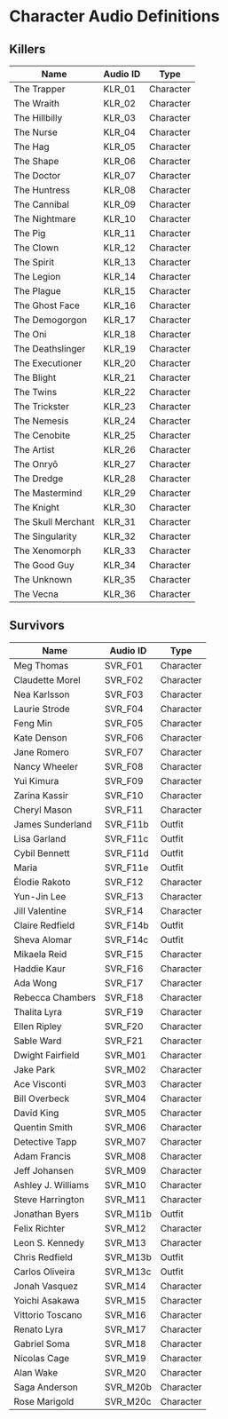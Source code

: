 # Character Audio Definitions

## Killers

| Name               | Audio ID | Type      |
|--------------------|----------|-----------|
| The Trapper        | KLR_01   | Character |
| The Wraith         | KLR_02   | Character |
| The Hillbilly      | KLR_03   | Character |
| The Nurse          | KLR_04   | Character |
| The Hag            | KLR_05   | Character |
| The Shape          | KLR_06   | Character |
| The Doctor         | KLR_07   | Character |
| The Huntress       | KLR_08   | Character |
| The Cannibal       | KLR_09   | Character |
| The Nightmare      | KLR_10   | Character |
| The Pig            | KLR_11   | Character |
| The Clown          | KLR_12   | Character |
| The Spirit         | KLR_13   | Character |
| The Legion         | KLR_14   | Character |
| The Plague         | KLR_15   | Character |
| The Ghost Face     | KLR_16   | Character |
| The Demogorgon     | KLR_17   | Character |
| The Oni            | KLR_18   | Character |
| The Deathslinger   | KLR_19   | Character |
| The Executioner    | KLR_20   | Character |
| The Blight         | KLR_21   | Character |
| The Twins          | KLR_22   | Character |
| The Trickster      | KLR_23   | Character |
| The Nemesis        | KLR_24   | Character |
| The Cenobite       | KLR_25   | Character |
| The Artist         | KLR_26   | Character |
| The Onryō          | KLR_27   | Character |
| The Dredge         | KLR_28   | Character |
| The Mastermind     | KLR_29   | Character |
| The Knight         | KLR_30   | Character |
| The Skull Merchant | KLR_31   | Character |
| The Singularity    | KLR_32   | Character |
| The Xenomorph      | KLR_33   | Character |
| The Good Guy       | KLR_34   | Character |
| The Unknown        | KLR_35   | Character |
| The Vecna          | KLR_36   | Character |

## Survivors

| Name               | Audio ID | Type      |
|--------------------|----------|-----------|
| Meg Thomas         | SVR_F01  | Character |
| Claudette Morel    | SVR_F02  | Character |
| Nea Karlsson       | SVR_F03  | Character |
| Laurie Strode      | SVR_F04  | Character |
| Feng Min           | SVR_F05  | Character |
| Kate Denson        | SVR_F06  | Character |
| Jane Romero        | SVR_F07  | Character |
| Nancy Wheeler      | SVR_F08  | Character |
| Yui Kimura         | SVR_F09  | Character |
| Zarina Kassir      | SVR_F10  | Character |
| Cheryl Mason       | SVR_F11  | Character |
| James Sunderland   | SVR_F11b | Outfit    |
| Lisa Garland       | SVR_F11c | Outfit    |
| Cybil Bennett      | SVR_F11d | Outfit    |
| Maria              | SVR_F11e | Outfit    |
| Élodie Rakoto      | SVR_F12  | Character |
| Yun-Jin Lee        | SVR_F13  | Character |
| Jill Valentine     | SVR_F14  | Character |
| Claire Redfield    | SVR_F14b | Outfit    |
| Sheva Alomar       | SVR_F14c | Outfit    |
| Mikaela Reid       | SVR_F15  | Character |
| Haddie Kaur        | SVR_F16  | Character |
| Ada Wong           | SVR_F17  | Character |
| Rebecca Chambers   | SVR_F18  | Character |
| Thalita Lyra       | SVR_F19  | Character |
| Ellen Ripley       | SVR_F20  | Character |
| Sable Ward         | SVR_F21  | Character |
| Dwight Fairfield   | SVR_M01  | Character |
| Jake Park          | SVR_M02  | Character |
| Ace Visconti       | SVR_M03  | Character |
| Bill Overbeck      | SVR_M04  | Character |
| David King         | SVR_M05  | Character |
| Quentin Smith      | SVR_M06  | Character |
| Detective Tapp     | SVR_M07  | Character |
| Adam Francis       | SVR_M08  | Character |
| Jeff Johansen      | SVR_M09  | Character |
| Ashley J. Williams | SVR_M10  | Character |
| Steve Harrington   | SVR_M11  | Character |
| Jonathan Byers     | SVR_M11b | Outfit    |
| Felix Richter      | SVR_M12  | Character |
| Leon S. Kennedy    | SVR_M13  | Character |
| Chris Redfield     | SVR_M13b | Outfit    |
| Carlos Oliveira    | SVR_M13c | Outfit    |
| Jonah Vasquez      | SVR_M14  | Character |
| Yoichi Asakawa     | SVR_M15  | Character |
| Vittorio Toscano   | SVR_M16  | Character |
| Renato Lyra        | SVR_M17  | Character |
| Gabriel Soma       | SVR_M18  | Character |
| Nicolas Cage       | SVR_M19  | Character |
| Alan Wake          | SVR_M20  | Character |
| Saga Anderson      | SVR_M20b | Character |
| Rose Marigold      | SVR_M20c | Character |